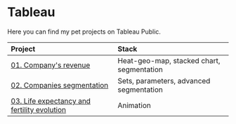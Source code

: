 # Tableau

Here you can find my pet projects on Tableau Public.  
   
| Project      | Stack               |
| :-------------------- | :--------------------- |
| [01. Company's revenue](https://public.tableau.com/app/profile/sergei.suslov/viz/TableauBasic_Dashboard/Dashboard1) | Heat-geo-map, stacked chart, segmentation 
| [02. Companies segmentation](https://public.tableau.com/app/profile/sergei.suslov/viz/CompaniesSegmentation/Dashboard1) | Sets, parameters, advanced segmentation
| [03. Life expectancy and fertility evolution](https://public.tableau.com/app/profile/sergei.suslov/viz/Lifeexpectancyandfertilityevolution/Dashboard1) | Animation
